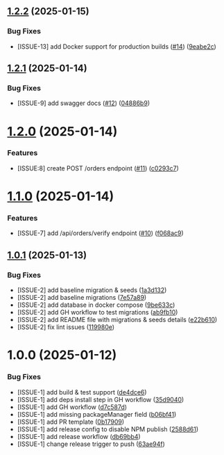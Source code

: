 ## [1.2.2](https://github.com/abhinavmsra/oms-engine/compare/v1.2.1...v1.2.2) (2025-01-15)


### Bug Fixes

* [ISSUE-13] add Docker support for production builds ([#14](https://github.com/abhinavmsra/oms-engine/issues/14)) ([9eabe2c](https://github.com/abhinavmsra/oms-engine/commit/9eabe2c3ceabe16ad65849ee5a2079292beb3bed))

## [1.2.1](https://github.com/abhinavmsra/oms-engine/compare/v1.2.0...v1.2.1) (2025-01-14)


### Bug Fixes

* [ISSUE-9] add swagger docs ([#12](https://github.com/abhinavmsra/oms-engine/issues/12)) ([04886b9](https://github.com/abhinavmsra/oms-engine/commit/04886b915b873faf648a360ca73ca98a11aefa03))

# [1.2.0](https://github.com/abhinavmsra/oms-engine/compare/v1.1.0...v1.2.0) (2025-01-14)


### Features

* [ISSUE:8] create POST /orders endpoint ([#11](https://github.com/abhinavmsra/oms-engine/issues/11)) ([c0293c7](https://github.com/abhinavmsra/oms-engine/commit/c0293c7dc94f26f7f7cb48d630b2d5f242cf5d8d))

# [1.1.0](https://github.com/abhinavmsra/oms-engine/compare/v1.0.1...v1.1.0) (2025-01-14)


### Features

* [ISSUE-7] add /api/orders/verify endpoint ([#10](https://github.com/abhinavmsra/oms-engine/issues/10)) ([f068ac9](https://github.com/abhinavmsra/oms-engine/commit/f068ac97fbbd27ffa372b4b401a288fd142e3afa))

## [1.0.1](https://github.com/abhinavmsra/oms-engine/compare/v1.0.0...v1.0.1) (2025-01-13)


### Bug Fixes

* [ISSUE-2] add baseline migration & seeds ([1a3d132](https://github.com/abhinavmsra/oms-engine/commit/1a3d13213c5098cf004a38612cfb4627cd67522c))
* [ISSUE-2] add baseline migrations ([7e57a89](https://github.com/abhinavmsra/oms-engine/commit/7e57a893b56c29bde81c342eec24b0f11cd43dc2))
* [ISSUE-2] add database in docker compose ([9be633c](https://github.com/abhinavmsra/oms-engine/commit/9be633c2b7da1befae423577d7d6a8268bccb444))
* [ISSUE-2] add GH workflow to test migrations ([ab9fb10](https://github.com/abhinavmsra/oms-engine/commit/ab9fb10921242ef772c276c8da816df28faf4900))
* [ISSUE-2] add README file with migrations & seeds details ([e22b610](https://github.com/abhinavmsra/oms-engine/commit/e22b610a6a43dd1ed8c62ec3cf82f4750ff0a2d2))
* [ISSUE-2] fix lint issues ([119980e](https://github.com/abhinavmsra/oms-engine/commit/119980e74048494f892253fafc7bf6a7be55e5b5))

# 1.0.0 (2025-01-12)


### Bug Fixes

* [ISSUE-1] add build & test support ([de4dce6](https://github.com/abhinavmsra/oms-engine/commit/de4dce66556c6acdb9610e9b44b24c2fa520e7e5))
* [ISSUE-1] add deps install step in GH workflow ([35d9040](https://github.com/abhinavmsra/oms-engine/commit/35d9040f6acca4bebf2282527a4f7814528d94e2))
* [ISSUE-1] add GH workflow ([d7c587d](https://github.com/abhinavmsra/oms-engine/commit/d7c587d33fbdfc5fbfa0a6cc5be9ee0b9f91b6bc))
* [ISSUE-1] add missing packageManager field ([b06bf41](https://github.com/abhinavmsra/oms-engine/commit/b06bf41aa2a3a0b69d0db392c5e05914910be34d))
* [ISSUE-1] add PR template ([0b17909](https://github.com/abhinavmsra/oms-engine/commit/0b17909e38b6a6e589e21dae3d507d0653d6b892))
* [ISSUE-1] add release config to disable NPM publish ([2588d61](https://github.com/abhinavmsra/oms-engine/commit/2588d618ef40ad903d6b73943757fd07f9563989))
* [ISSUE-1] add release workflow ([db69bb4](https://github.com/abhinavmsra/oms-engine/commit/db69bb4fb827e1132a3b30f5ce04c3c93de6bf37))
* [ISSUE-1] change release trigger to push ([63ae94f](https://github.com/abhinavmsra/oms-engine/commit/63ae94fcd0a5ba0c4ae02ac2ef1fd4decc4ed05b))
